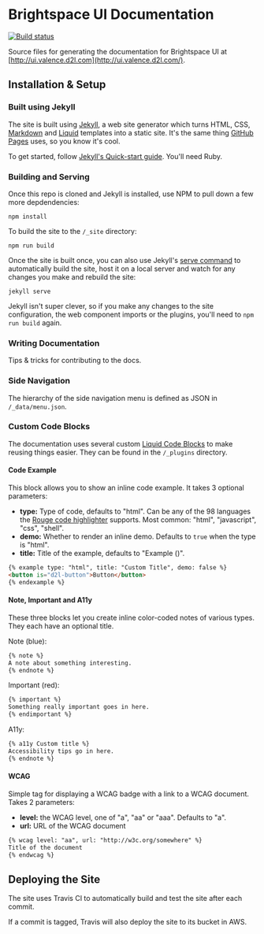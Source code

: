 # Brightspace UI Documentation
[![Build status][ci-image]][ci-url]

Source files for generating the documentation for Brightspace UI at [http://ui.valence.d2l.com](http://ui.valence.d2l.com/).

## Installation & Setup

### Built using Jekyll

The site is built using [Jekyll](https://jekyllrb.com/), a web site generator which turns HTML, CSS,  [Markdown](https://daringfireball.net/projects/markdown/) and [Liquid](https://github.com/Shopify/liquid/wiki) templates into a static site. It's the same thing [GitHub Pages](https://pages.github.com/) uses, so you know it's cool.

To get started, follow [Jekyll's Quick-start guide](https://jekyllrb.com/docs/quickstart/). You'll need Ruby.

### Building and Serving

Once this repo is cloned and Jekyll is installed, use NPM to pull down a few more depdendencies:

```shell
npm install
```

To build the site to the `/_site` directory:
```shell
npm run build
```

Once the site is built once, you can also use Jekyll's [serve command](https://jekyllrb.com/docs/usage/) to automatically build the site, host it on a local server and watch for any changes you make and rebuild the site:

```shell
jekyll serve
```

Jekyll isn't super clever, so if you make any changes to the site configuration, the web component imports or the plugins, you'll need to `npm run build` again.

### Writing Documentation

Tips & tricks for contributing to the docs.

### Side Navigation

The hierarchy of the side navigation menu is defined as JSON in `/_data/menu.json`.

### Custom Code Blocks

The documentation uses several custom [Liquid Code Blocks](https://github.com/Shopify/liquid/wiki/Liquid-for-Programmers#create-your-own-tag-blocks) to make reusing things easier. They can be found in the `/_plugins` directory.

#### Code Example

This block allows you to show an inline code example. It takes 3 optional parameters:
- **type:** Type of code, defaults to "html". Can be any of the 98 languages the [Rouge code highlighter](http://rouge.jneen.net/) supports. Most common: "html", "javascript", "css", "shell".
- **demo:** Whether to render an inline demo. Defaults to `true` when the type is "html".
- **title:** Title of the example, defaults to "Example (<type>)".

```markdown
{% example type: "html", title: "Custom Title", demo: false %}
<button is="d2l-button">Button</button>
{% endexample %}
```

#### Note, Important and A11y

These three blocks let you create inline color-coded notes of various types. They each have an optional title.

Note (blue):
```markdown
{% note %}
A note about something interesting.
{% endnote %}
```

Important (red):
```markdown
{% important %}
Something really important goes in here.
{% endimportant %}
```

A11y:
```markdown
{% a11y Custom title %}
Accessibility tips go in here.
{% endnote %}
```

#### WCAG

Simple tag for displaying a WCAG badge with a link to a WCAG document. Takes 2 parameters:
- **level:** the WCAG level, one of "a", "aa" or "aaa". Defaults to "a".
- **url:** URL of the WCAG document

```markdown
{% wcag level: "aa", url: "http://w3c.org/somewhere" %}
Title of the document
{% endwcag %}
```

## Deploying the Site

The site uses Travis CI to automatically build and test the site after each commit.

If a commit is tagged, Travis will also deploy the site to its bucket in AWS.

[ci-url]: https://travis-ci.org/Brightspace/valence-ui-docs
[ci-image]: https://travis-ci.org/Brightspace/valence-ui-docs.svg?branch=master
